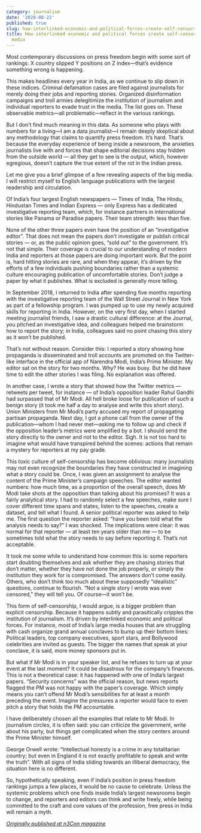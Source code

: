 ```yaml
---
category: journalism
date: '2020-08-22'
published: true
slug: how-interlinked-economic-and-political-forces-create-self-censorship-in-indian-media
title: How interlinked economic and political forces create self-censorship in Indian
  media
---
```


Most contemporary discussions on press freedom begin with some sort of rankings: X country slipped Y positions on Z index—that’s evidence something wrong is happening.

This makes headlines every year in India, as we continue to slip down in these indices. Criminal defamation cases are filed against journalists for merely doing their jobs and reporting stories. Organized disinformation campaigns and troll armies delegitimize the institution of journalism and individual reporters to evade trust in the media. The list goes on. These observable metrics—all problematic—reflect in the various rankings.

But I don’t find much meaning in this data. As someone who plays with numbers for a living—I am a data journalist—I remain deeply skeptical about any methodology that claims to quantify press freedom. It’s hard. That’s because the everyday experience of being inside a newsroom, the anxieties journalists live with and forces that shape editorial decisions stay hidden from the outside world — all they get to see is the output, which, however egregious, doesn’t capture the true extent of the rot in the Indian press.

Let me give you a brief glimpse of a few revealing aspects of the big media. I will restrict myself to English language publications with the largest readership and circulation.

Of India’s four largest English newspapers — Times of India, The Hindu, Hindustan Times and Indian Express — only Express has a dedicated investigative reporting team, which, for instance partners in international stories like Panama or Paradise papers. Their team strength: less than five.

None of the other three papers even have the position of an “investigative editor”. That does not mean the papers don’t investigate or publish critical stories — or, as the public opinion goes, “sold out” to the government. It’s not that simple. Their coverage is crucial to our understanding of modern India and reporters at those papers are doing important work. But the point is, hard hitting stories are rare, and when they appear, it’s driven by the efforts of a few individuals pushing boundaries rather than a systemic culture encouraging publication of uncomfortable stories. Don’t judge a paper by what it publishes. What is excluded is generally more telling.

In September 2018, I returned to India after spending five months reporting with the investigative reporting team of the Wall Street Journal in New York as part of a fellowship program. I was pumped up to use my newly acquired skills for reporting in India. However, on the very first day, when I started meeting journalist friends, I saw a drastic cultural difference: at the Journal, you pitched an investigative idea, and colleagues helped me brainstorm how to report the story; in India, colleagues said no point chasing this story as it won’t be published.

That’s not without reason. Consider this: I reported a story showing how propaganda is disseminated and troll accounts are promoted on the Twitter-like interface in the official app of Narendra Modi, India’s Prime Minister. My editor sat on the story for two months. Why? He was busy. But he did have time to edit the other stories I was filing. No explanation was offered.

In another case, I wrote a story that showed how the Twitter metrics — retweets per tweet, for instance — of India’s opposition leader Rahul Gandhi had surpassed that of Mr Modi. All hell broke loose for publication of such a benign story (it took me half a day to analyse and write this short story). Union Ministers from Mr Modi’s party accused my report of propagating partisan propaganda. Next day, I got a phone call from the owner of the publication—whom I had never met—asking me to follow up and check if the opposition leader’s metrics were amplified by a bot. I should send the story directly to the owner and not to the editor. Sigh. It is not too hard to imagine what would have transpired behind the scenes: actions that remain a mystery for reporters at my pay grade.

This toxic culture of self-censorship has become oblivious: many journalists may not even recognize the boundaries they have constructed in imagining what a story could be. Once, I was given an assignment to analyse the content of the Prime Minister’s campaign speeches. The editor wanted numbers: how much time, as a proportion of the overall speech, does Mr Modi take shots at the opposition than talking about his promises? It was a fairly analytical story. I had to randomly select a few speeches, make sure I cover different time spans and states, listen to the speeches, create a dataset, and tell what I found. A senior political reporter was asked to help me. The first question the reporter asked: “have you been told what the analysis needs to say?” I was shocked. The implications were clear: it was normal for that reporter — at least ten years older than me — to be sometimes told what the story needs to say before reporting it. That’s not acceptable.

It took me some while to understand how common this is: some reporters start doubting themselves and ask whether they are chasing stories that don’t matter, whether they have not done the job properly, or simply the institution they work for is compromised. The answers don’t come easily. Others, who don’t think too much about these supposedly “idealistic” questions, continue to flourish. “Not a single story I wrote was ever censored,” they will tell you. Of course—it won’t be.

This form of self-censorship, I would argue, is a bigger problem than explicit censorship. Because it happens subtly and parasitically cripples the institution of journalism. It’s driven by interlinked economic and political forces. For instance, most of India’s large media houses that are struggling with cash organize grand annual conclaves to bump up their bottom lines: Political leaders, top company executives, sport stars, and Bollywood celebrities are invited as guests. The bigger the names that speak at your conclave, it is said, more money sponsors put in.

But what if Mr Modi is in your speaker list, and he refuses to turn up at your event at the last moment? It could be disastrous for the company’s finances. This is not a theoretical case: it has happened with one of India’s largest papers. “Security concerns” was the official reason, but news reports flagged the PM was not happy with the paper’s coverage. Which simply means you can’t offend Mr Modi’s sensibilities for at least a month preceding the event. Imagine the pressures a reporter would face to even pitch a story that holds the PM accountable.

I have deliberately chosen all the examples that relate to Mr Modi. In journalism circles, it is often said: you can criticize the government, write about his party, but things get complicated when the story centers around the Prime Minister himself.

George Orwell wrote: “Intellectual honesty is a crime in any totalitarian country; but even in England it is not exactly profitable to speak and write the truth”. With all signs of India sliding towards an illiberal democracy, the situation here is no different.

So, hypothetically speaking, even if India’s position in press freedom rankings jumps a few places, it would be no cause to celebrate. Unless the systemic problems which one finds inside India’s largest newsrooms begin to change, and reporters and editors can think and write freely, while being committed to the craft and core values of the profession, free press in India will remain a myth.

*[Originally published at n3Con magazine](https://n3con.com/magazine/how-interlinked-economic-and-political-forces-create-self-censorship-in-india/)*
